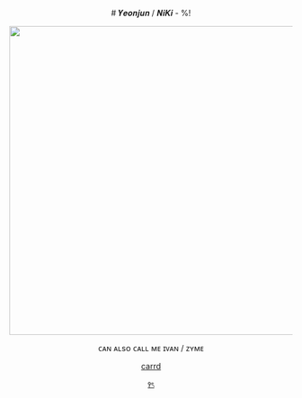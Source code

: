 <p align="center">
# 𝒀𝒆𝒐𝒏𝒋𝒖𝒏 / 𝑵𝒊𝑲𝒊 - %!

<!--
**Yeonjunzin/Yeonjunzin** is a ✨ _special_ ✨ repository because its `README.md` (this file) appears on your GitHub profile.

[Here are some ideas to get you started:

- 🔭 I’m currently working on ...
- 🌱 I’m currently learning ...
- 👯 I’m looking to collaborate on ...
- 🤔 I’m looking for help with ...
- 💬 Ask me about ...
- 📫 How to reach me: ...
- 😄 Pronouns: ...
- ⚡ Fun fact: ...
-->
<p align="center">
<img width="550" src="https://i.pinimg.com/736x/67/36/66/673666bf1487fc0544ab550ce45a65ba.jpg">

<p align="center">
ᴄᴀɴ ᴀʟsᴏ ᴄᴀʟʟ ᴍᴇ ɪᴠᴀɴ / ᴢʏᴍᴇ </p>
<p align="center"> <a href="https://skylitc.carrd.co/"> carrd
<a>

<br>

<p align="center"> <a href="https://www.youtube.com/embed/GBFfeXYEh88?si=ySqBNluLP9baQbhQ">
꣑ৎ
<a>
